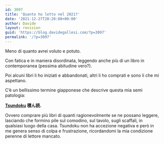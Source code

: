 ```yaml
---
id: 3097
title: 'Quanto ho letto nel 2021?'
date: '2021-12-27T20:20:08+00:00'
author: Davide
layout: revision
guid: 'https://blog.davidegallesi.com/?p=3097'
permalink: '/?p=3097'
---
```


Meno di quanto avrei voluto e potuto.

Con fatica e in maniera disordinata, leggendo anche più di un libro in contemporanea (pessima abitudine vero?).

Poi alcuni libri li ho iniziati e abbandonati, altri li ho comprati e sono li che mi aspettano.

C’è un bellissimo termine giapponese che descrive questa mia semi patologia:

**[Tsundoku](https://it.wikipedia.org/wiki/Tsundoku) 積ん読.**

Ovvero comprare più libri di quanti ragionevolmente se ne possano leggere, lasciando che formino pile sul comodino, sul tavolo, sugli scaffali, in qualsiasi luogo della casa. Tsundoku non ha accezione negativa e però in me genera senso di colpa e frustrazione, ricordandomi la mia condizione perenne di lettore mancato.
